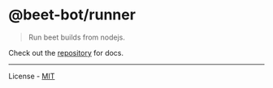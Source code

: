 # @beet-bot/runner

> Run beet builds from nodejs.

Check out the [repository](https://github.com/mcbeet/beet-bot) for docs.

---

License - [MIT](https://github.com/mcbeet/beet-bot/blob/main/LICENSE)
